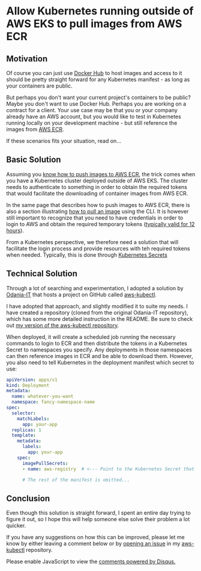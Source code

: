 # Allow Kubernetes running outside of AWS EKS to pull images from AWS ECR

## Motivation

Of course you can just use [Docker Hub](https://hub.docker.com/) to host images and access to it should be pretty straight forward for any Kubernetes manifest - as long as your containers are public.

But perhaps you don't want your current project's containers to be public? Maybe you don't want to use Docker Hub. Perhaps you are working on a contract for a client. Your use case may be that you or your company already have an AWS account, but you would like to test in Kubernetes running locally on your development machine - but still reference the images from [AWS ECR](https://aws.amazon.com/ecr/).

If these scenarios fits your situation, read on...

## Basic Solution

Assuming you [know how to push images to AWS ECR](https://docs.aws.amazon.com/AmazonECR/latest/userguide/getting-started-cli.html), the trick comes when you have a Kubernetes cluster deployed outside of AWS EKS. The cluster needs to authenticate to something in order to obtain the required tokens that would facilitate the downloading of container images from AWS ECR.

In the same page that describes how to push images to AWS ECR, there is also a section illustrating [how to pull an image](https://docs.aws.amazon.com/AmazonECR/latest/userguide/getting-started-cli.html#cli-pull-image) using the CLI. It is however still important to recognize that you need to have credentials in order to login to AWS and obtain the required temporary tokens ([typically valid for 12 hours](https://docs.aws.amazon.com/cli/latest/reference/ecr/get-login.html)).

From a Kubernetes perspective, we therefore need a solution that will facilitate the login process and provide resources with teh required tokens when needed. Typically, this is done through [Kubernetes Secrets](https://kubernetes.io/docs/concepts/configuration/secret/)

## Technical Solution

Through a lot of searching and experimentation, I adopted a solution by [Odania-IT](https://github.com/Odania-IT) that hosts a project on GitHub called [aws-kubectl](https://github.com/Odania-IT/aws-kubectl).

I have adopted that approach, and slightly modified it to suite my needs. I have created a repository (cloned from the original Odania-IT repository), which has some more detailed instruction in the README. Be sure to check out [my version of the aws-kubectl repository](https://github.com/nicc777/aws-kubectl).

When deployed, it will create a scheduled job running the necessary commands to login to ECR and then distribute the tokens in a Kubernetes Secret to namespaces you specify. Any deployments in those namespaces can then reference images in ECR and be able to download them. However, you also need to tell Kubernetes in the deployment manifest which secret to use:

```yaml
apiVersion: apps/v1
kind: Deployment
metadata:
  name: whatever-you-want
  namespace: fancy-namespace-name
spec:
  selector:
    matchLabels:
      app: your-app
  replicas: 1
  template:
    metadata:
      labels:
        app: your-app
    spec:
      imagePullSecrets:
      - name: aws-registry  # <--- Point to the Kubernetes Secret that holds the tokens for AWS ECR

      # The rest of the manifest is omitted...
```

## Conclusion

Even though this solution is straight forward, I spent an entire day trying to figure it out, so I hope this will help someone else solve their problem a lot quicker.

If you have any suggestions on how this can be improved, please let me know by either leaving a comment below or by [opening an issue](https://github.com/nicc777/aws-kubectl/issues) in my [aws-kubectl](https://github.com/nicc777/aws-kubectl) repository.


<div id="disqus_thread"></div>
<script>
    /**
    *  RECOMMENDED CONFIGURATION VARIABLES: EDIT AND UNCOMMENT THE SECTION BELOW TO INSERT DYNAMIC VALUES FROM YOUR PLATFORM OR CMS.
    *  LEARN WHY DEFINING THESE VARIABLES IS IMPORTANT: https://disqus.com/admin/universalcode/#configuration-variables    */
    /*
    var disqus_config = function () {
    this.page.url = PAGE_URL;  // Replace PAGE_URL with your page's canonical URL variable
    this.page.identifier = PAGE_IDENTIFIER; // Replace PAGE_IDENTIFIER with your page's unique identifier variable
    };
    */
    (function() { // DON'T EDIT BELOW THIS LINE
    var d = document, s = d.createElement('script');
    s.src = 'https://nicc777.disqus.com/embed.js';
    s.setAttribute('data-timestamp', +new Date());
    (d.head || d.body).appendChild(s);
    })();
</script>
<noscript>Please enable JavaScript to view the <a href="https://disqus.com/?ref_noscript">comments powered by Disqus.</a></noscript>